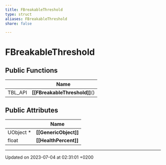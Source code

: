 ```yaml
---
title: FBreakableThreshold
type: struct
aliases: FBreakableThreshold
share: false

---
```


# FBreakableThreshold





## Public Functions

|                | Name           |
| -------------- | -------------- |
| TBL_API | **[[FBreakableThreshold]]**() |

## Public Attributes

|                | Name           |
| -------------- | -------------- |
| UObject * | **[[GenericObject]]**  |
| float | **[[HealthPercent]]**  |

-------------------------------

Updated on 2023-07-04 at 02:31:01 +0200